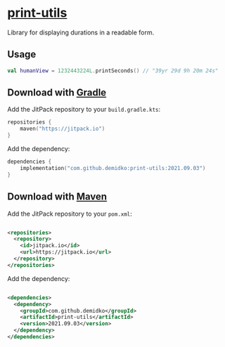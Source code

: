 # [print-utils](https://jitpack.io/#demidko/print-utils)

Library for displaying durations in a readable form.

## Usage

```kotlin
val humanView = 1232443224L.printSeconds() // "39yr 29d 9h 20m 24s"
```

## Download with [Gradle](https://gradle.org/)

Add the JitPack repository to your `build.gradle.kts`:

```kotlin
repositories {
    maven("https://jitpack.io")
}
```

Add the dependency:

```kotlin
dependencies {
    implementation("com.github.demidko:print-utils:2021.09.03")
}
```

## Download with [Maven](https://maven.apache.org/)

Add the JitPack repository to your `pom.xml`:

```xml

<repositories>
  <repository>
    <id>jitpack.io</id>
    <url>https://jitpack.io</url>
  </repository>
</repositories>
```

Add the dependency:

```xml

<dependencies>
  <dependency>
    <groupId>com.github.demidko</groupId>
    <artifactId>print-utils</artifactId>
    <version>2021.09.03</version>
  </dependency>
</dependencies>
```




